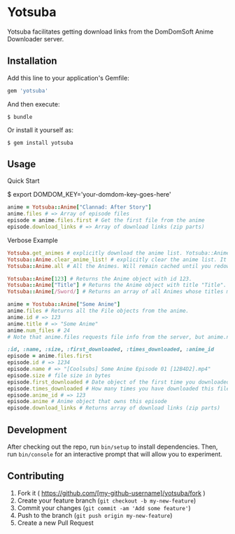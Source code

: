 # Yotsuba

Yotsuba facilitates getting download links from the DomDomSoft Anime Downloader server.

## Installation

Add this line to your application's Gemfile:

```ruby
gem 'yotsuba'
```

And then execute:

    $ bundle

Or install it yourself as:

    $ gem install yotsuba

## Usage

Quick Start

$ export DOMDOM_KEY='your-domdom-key-goes-here'

```ruby
anime = Yotsuba::Anime["Clannad: After Story"]
anime.files # => Array of episode files
episode = anime.files.first # Get the first file from the anime
episode.download_links # => Array of download links (zip parts)
```

Verbose Example
```ruby
Yotsuba.get_animes # explicitly download the anime list. Yotsuba::Anime.all and Yotsuba::Anime[] call this automatically.
Yotsuba::Anime.clear_anime_list! # explicitly clear the anime list. It will be automatically cleared when you use get_animes so there's not often a reason to use this.
Yotsuba::Anime.all # All the Animes. Will remain cached until you redownload the list.

Yotsuba::Anime[123] # Returns the Anime object with id 123.
Yotsuba::Anime["Title"] # Returns the Anime object with title "Title".
Yotsuba::Anime[/Sword/] # Returns an array of all Animes whose titles match the supplied regexp.

anime = Yostuba::Anime["Some Anime"]
anime.files # Returns all the File objects from the anime.
anime.id # => 123
anime.title # => "Some Anime"
anime.num_files # 24
# Note that anime.files requests file info from the server, but anime.num_files does not, so it's faster than anime.files.length

:id, :name, :size, :first_downloaded, :times_downloaded, :anime_id
episode = anime.files.first
episode.id # => 1234
episode.name # => "[Coolsubs] Some Anime Episode 01 [12B4D2].mp4"
episode.size # file size in bytes
episode.first_downloaded # Date object of the first time you downloaded this file
episode.times_downloaded # How many times you have downloaded this file before
episode.anime_id # => 123
episode.anime # Anime object that owns this episode
episode.download_links # Returns array of download links (zip parts)
```

## Development

After checking out the repo, run `bin/setup` to install dependencies. Then, run `bin/console` for an interactive prompt that will allow you to experiment.

## Contributing

1. Fork it ( https://github.com/[my-github-username]/yotsuba/fork )
2. Create your feature branch (`git checkout -b my-new-feature`)
3. Commit your changes (`git commit -am 'Add some feature'`)
4. Push to the branch (`git push origin my-new-feature`)
5. Create a new Pull Request
